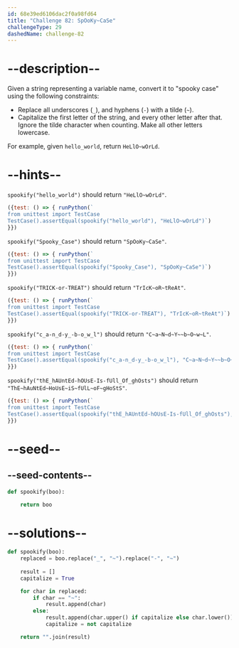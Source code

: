 ```yaml
---
id: 68e39ed6106dac2f0a98fd64
title: "Challenge 82: SpOoKy~CaSe"
challengeType: 29
dashedName: challenge-82
---
```


# --description--

Given a string representing a variable name, convert it to "spooky case" using the following constraints:

- Replace all underscores (`_`), and hyphens (`-`) with a tilde (`~`).
- Capitalize the first letter of the string, and every other letter after that. Ignore the tilde character when counting. Make all other letters lowercase.

For example, given `hello_world`, return `HeLlO~wOrLd`.

# --hints--

`spookify("hello_world")` should return `"HeLlO~wOrLd"`.

```js
({test: () => { runPython(`
from unittest import TestCase
TestCase().assertEqual(spookify("hello_world"), "HeLlO~wOrLd")`)
}})
```

`spookify("Spooky_Case")` should return `"SpOoKy~CaSe"`.

```js
({test: () => { runPython(`
from unittest import TestCase
TestCase().assertEqual(spookify("Spooky_Case"), "SpOoKy~CaSe")`)
}})
```

`spookify("TRICK-or-TREAT")` should return `"TrIcK~oR~tReAt"`.

```js
({test: () => { runPython(`
from unittest import TestCase
TestCase().assertEqual(spookify("TRICK-or-TREAT"), "TrIcK~oR~tReAt")`)
}})
```

`spookify("c_a-n_d-y_-b-o_w_l")` should return `"C~a~N~d~Y~~b~O~w~L"`.

```js
({test: () => { runPython(`
from unittest import TestCase
TestCase().assertEqual(spookify("c_a-n_d-y_-b-o_w_l"), "C~a~N~d~Y~~b~O~w~L")`)
}})
```

`spookify("thE_hAUntEd-hOUsE-Is-fUll_Of_ghOsts")` should return `"ThE~hAuNtEd~HoUsE~iS~fUlL~oF~gHoStS"`.

```js
({test: () => { runPython(`
from unittest import TestCase
TestCase().assertEqual(spookify("thE_hAUntEd-hOUsE-Is-fUll_Of_ghOsts"), "ThE~hAuNtEd~HoUsE~iS~fUlL~oF~gHoStS")`)
}})
```

# --seed--

## --seed-contents--

```py
def spookify(boo):

    return boo
```

# --solutions--

```py
def spookify(boo):
    replaced = boo.replace("_", "~").replace("-", "~")
    
    result = []
    capitalize = True

    for char in replaced:
        if char == "~":
            result.append(char)
        else:
            result.append(char.upper() if capitalize else char.lower())
            capitalize = not capitalize

    return "".join(result)
```
